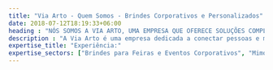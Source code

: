 ```yaml
---
title: "Via Arto - Quem Somos - Brindes Corporativos e Personalizados"
date: 2018-07-12T18:19:33+06:00
heading : "NÓS SOMOS A VIA ARTO, UMA EMPRESA QUE OFERECE SOLUÇÕES COMPLETAS EM PRODUTOS PERSONALIZADOS E BRINDES CORPORATIVOS"
description : "A Via Arto é uma empresa dedicada a conectar pessoas e marcas, criando experiências poderosas e duradouras através de brindes corporativos personalizados. Oferecemos um serviço completo que inclui design, suporte ao cliente, gestão de produção, controle de qualidade, gestão de estoque, plataforma online, armazenagem e envio."
expertise_title: "Experiência:"
expertise_sectors: ["Brindes para Feiras e Eventos Corporativos", "Mimos para Clientes", "Engaje seus Colaboradores", "O que mais você imaginar"]
---
```

